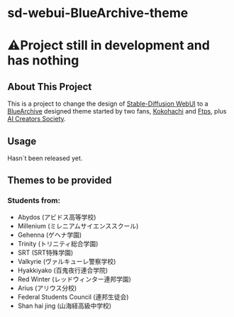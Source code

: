 # sd-webui-BlueArchive-theme

# ⚠️Project still in development and has nothing
## About This Project

This is a project to change the design of [Stable-Diffusion WebUI](https://github.com/AUTOMATIC1111/stable-diffusion-webui) to a [BlueArchive](https://bluearchive.jp/) designed theme started by two fans, [Kokohachi](https://github.com/Kokohachi) and [Ftps](https://github.com/T-Fps), plus [AI Creators Society](https://discord.gg/ai-jp).

## Usage
Hasn`t been released yet.

## Themes to be provided
 
### Students from:
- Abydos (アビドス高等学校)
- Millenium (ミレニアムサイエンススクール)
- Gehenna (ゲヘナ学園)
- Trinity (トリニティ総合学園)
- SRT (SRT特殊学園)
- Valkyrie (ヴァルキューレ警察学校)
- Hyakkiyako (百鬼夜行連合学院)
- Red Winter (レッドウィンター連邦学園)
- Arius (アリウス分校)
- Federal Students Council (連邦生徒会)
- Shan hai jing (山海経高級中学校)
